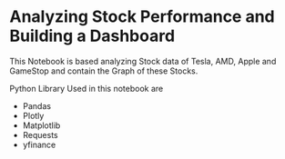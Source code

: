 # Analyzing Stock Performance and Building a Dashboard
This Notebook is based analyzing Stock data of Tesla, AMD, Apple and GameStop and contain the Graph of these Stocks.
 
Python Library Used in this notebook are 
* Pandas
* Plotly
* Matplotlib
* Requests
* yfinance
